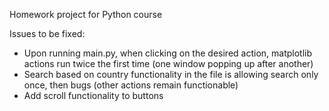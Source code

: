 Homework project for Python course

Issues to be fixed:
- Upon running main.py, when clicking on the desired action, matplotlib actions run twice the first time (one window popping up after another)
- Search based on country functionality in the file is allowing search only once, then bugs (other actions remain functionable)
- Add scroll functionality to buttons
